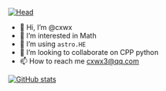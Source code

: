 <!-- *********************************************************************** -->
<!--                                                                         -->
<!--                                                      :::      ::::::::  -->
<!-- README.md                                          :+:      :+:    :+:  -->
<!--                                                  +:+ +:+         +:+    -->
<!-- By: chenxu <chenxu@mail.ustc.edu.cn>           +#+  +:+       +#+       -->
<!--                                              +#+#+#+#+#+   +#+          -->
<!-- Created: 2024/12/09 11:23:23 by chenxu            #+#    #+#            -->
<!-- Updated: 2024/12/09 11:33:36 by chenxu           ###   ########.fr      -->
<!--                                                                         -->
<!-- *********************************************************************** -->
<!-- cspell:disable -->

[![Head](https://readme-typing-svg.demolab.com?font=&weight=600&size=40&pause=1000&color=FFFFFF&center=true&vCenter=true&random=false&width=435&height=60&lines=OPEN+SOURCE)](https://github.com/cxwx/cxwx)

- 👋 Hi, I’m @cxwx
- 👀 I’m interested in Math
- 🌱 I’m using `astro.HE`
- 💞️ I’m looking to collaborate on CPP python
- 📫 How to reach me cxwx3@qq.com

[![GitHub stats](https://github-readme-stats.vercel.app/api?username=cxwx&count_private=true&show_icons=true&theme=solarized-light)](https://github.com/anuraghazra/github-readme-stats)
